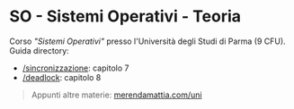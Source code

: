 # SO - Sistemi Operativi - Teoria
Corso _"Sistemi Operativi"_ presso l'Università degli Studi di Parma (9 CFU).  
Guida directory: 
- [/sincronizzazione](sincronizzazione/): capitolo 7
- [/deadlock](deadlock/): capitolo 8

> Appunti altre materie: [merendamattia.com/uni](https://www.merendamattia.com/uni.html)  

